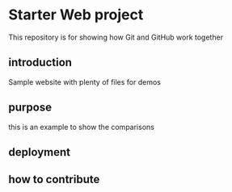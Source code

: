 # Starter Web project

This repository is for showing how Git and GitHub work together

## introduction

Sample website with plenty of files for demos

## purpose
this is an example to show the comparisons

## deployment


## how to contribute